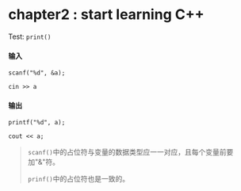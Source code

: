 # chapter2 : start learning C++

Test: `print()`

#### 输入

`scanf("%d", &a);`

`cin >> a`



#### 输出

`printf("%d", a);`

`cout << a;`



> `scanf()`中的占位符与变量的数据类型应一一对应，且每个变量前要加"&"符。
>
> `prinf()`中的占位符也是一致的。
